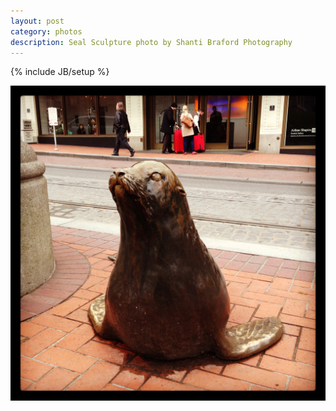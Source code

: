 ```yaml
---
layout: post
category: photos
description: Seal Sculpture photo by Shanti Braford Photography
---
```

{% include JB/setup %}

<a href="/photos/art_fills_the_void/seal_sculpture.jpg" title="Seal Sculpture"><img src="/photos/art_fills_the_void/seal_sculpture.jpg" alt="Seal Sculpture" /></a>

